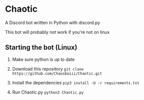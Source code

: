 # Chaotic
A Discord bot written in Python with discord.py

This bot will probably not work if you're not on linux

## Starting the bot (Linux)

1. Make sure python is up to date

2. Download this repository
	`git clone https://github.com/Chaosboiii/Chaotic.git`

3. Install the dependencies
	`pip3 install -U -r requirements.txt`

4. Run Chaotic.py
	`python3 Chaotic.py`
